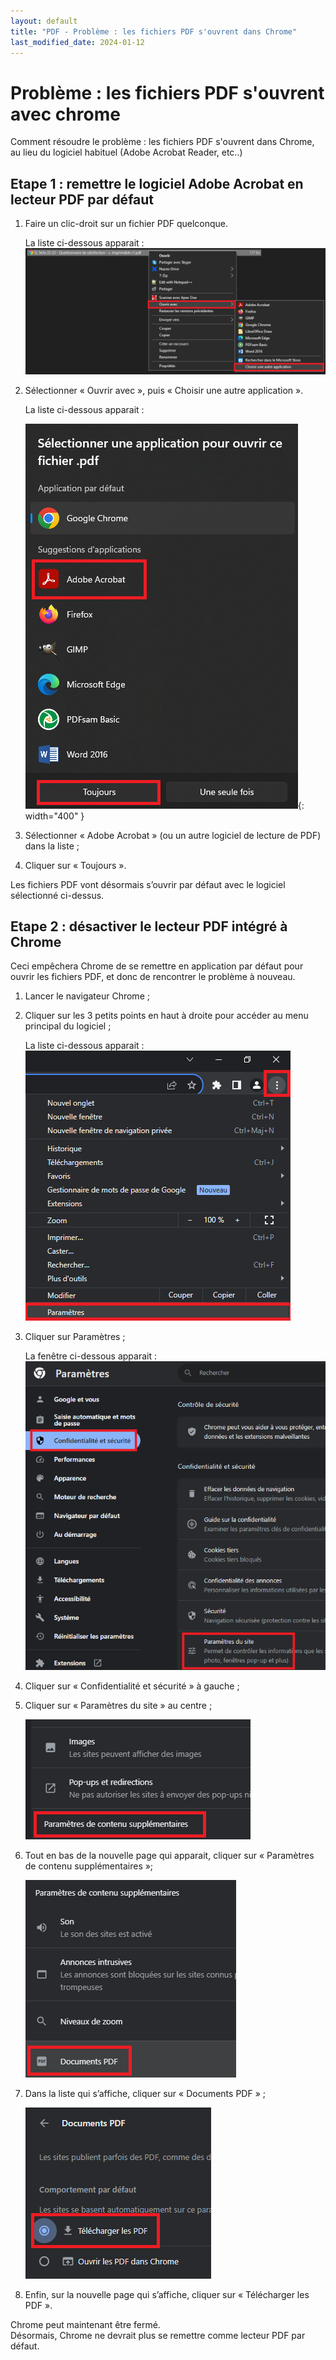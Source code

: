 ```yaml
---
layout: default
title: "PDF - Problème : les fichiers PDF s'ouvrent dans Chrome"
last_modified_date: 2024-01-12
---
```


# Problème : les fichiers PDF s'ouvrent avec chrome

Comment résoudre le problème : les fichiers PDF s'ouvrent dans Chrome, au lieu du logiciel habituel (Adobe Acrobat Reader, etc..)


## Etape 1 : remettre le logiciel Adobe Acrobat en lecteur PDF par défaut
1.	Faire un clic-droit sur un fichier PDF quelconque.
    
    La liste ci-dessous apparait : 
    ![](IMG_Pb-PDF-Chrome-1.png)
2.	Sélectionner « Ouvrir avec », puis « Choisir une autre application ».
    
    La liste ci-dessous apparait :  
      
    ![](IMG_Pb-PDF-Chrome-2.png){: width="400" }
3.	Sélectionner « Adobe Acrobat » (ou un autre logiciel de lecture de PDF) dans la liste ;  

4.	Cliquer sur « Toujours ». 

Les fichiers PDF vont désormais s’ouvrir par défaut avec le logiciel sélectionné ci-dessus.
## Etape 2 : désactiver le lecteur PDF intégré à Chrome

Ceci empêchera Chrome de se remettre en application par défaut pour ouvrir les fichiers PDF, et donc de rencontrer le problème à nouveau.

1. Lancer le navigateur Chrome ;  

2. Cliquer sur les 3 petits points en haut à droite pour accéder au menu principal du logiciel ;  
    
    La liste ci-dessous apparait :  
    ![](IMG_Pb-PDF-Chrome-3.png)
1. Cliquer sur Paramètres ;  
    
    La fenêtre ci-dessous apparait :
    ![](IMG_Pb-PDF-Chrome-4.png)
4. Cliquer sur « Confidentialité et sécurité » à gauche ;  

5. Cliquer sur « Paramètres du site » au centre ;
    
    ![](IMG_Pb-PDF-Chrome-5.png)
6. Tout en bas de la nouvelle page qui apparait, cliquer sur « Paramètres de contenu supplémentaires »;
    
    ![](IMG_Pb-PDF-Chrome-6.png)
  
7. Dans la liste qui s’affiche, cliquer sur « Documents PDF » ;
    
    ![](IMG_Pb-PDF-Chrome-7.png)
8. Enfin, sur la nouvelle page qui s’affiche, cliquer sur « Télécharger les PDF ».


Chrome peut maintenant être fermé.  
Désormais, Chrome ne devrait plus se remettre comme lecteur PDF par défaut.
